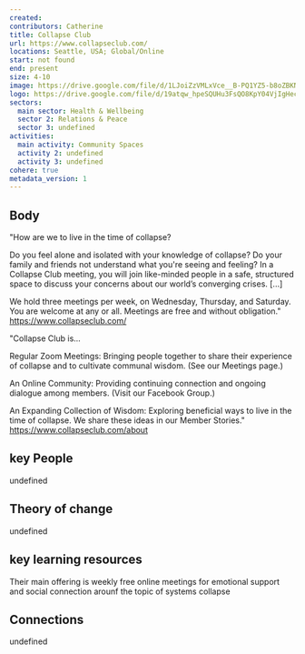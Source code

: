 ```yaml
---
created:
contributors: Catherine
title: Collapse Club
url: https://www.collapseclub.com/
locations: Seattle, USA; Global/Online
start: not found
end: present
size: 4-10
image: https://drive.google.com/file/d/1LJoiZzVMLxVce__B-PQ1YZ5-b8oZBKN-/view?usp=drive_link
logo: https://drive.google.com/file/d/19atqw_hpeSQUHu3FsQO8KpY04VjIgHec/view?usp=drive_link
sectors:
  main sector: Health & Wellbeing
  sector 2: Relations & Peace
  sector 3: undefined
activities: 
  main activity: Community Spaces
  activity 2: undefined
  activity 3: undefined
cohere: true
metadata_version: 1
---
```



## Body

"How are we to live in the time of collapse?

Do you feel alone and isolated with your knowledge of collapse? Do your family and friends not understand what you're seeing and feeling? In a Collapse Club meeting, you will join like-minded people in a safe, structured space to discuss your concerns about our world’s converging crises. [...]

We hold three meetings per week, on Wednesday, Thursday, and Saturday. You are welcome at any or all. Meetings are free and without obligation."
https://www.collapseclub.com/ 

"Collapse Club is...

Regular Zoom Meetings: Bringing people together to share their experience of collapse and to cultivate communal wisdom. (See our Meetings page.)

An Online Community: Providing continuing connection and ongoing dialogue among members. (Visit our Facebook Group.)

An Expanding Collection of Wisdom: Exploring beneficial ways to live in the time of collapse. We share these ideas in our Member Stories."
https://www.collapseclub.com/about 

## key People

undefined

## Theory of change

undefined

## key learning resources

Their main offering is weekly free online meetings for emotional support and social connection arounf the topic of systems collapse

## Connections

undefined

